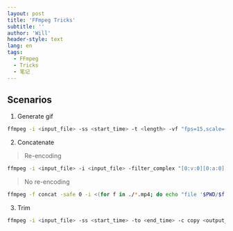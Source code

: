 ```yaml
---
layout: post
title: 'FFmpeg Tricks'
subtitle: ''
author: 'Will'
header-style: text
lang: en
tags:
  - FFmpeg
  - Tricks
  - 笔记
---
```


## Scenarios

1. Generate gif

```bash
ffmpeg -i <input_file> -ss <start_time> -t <length> -vf "fps=15,scale=-1:360:flags=spline,split[a][b];[a]palettegen[p];[b][p]paletteuse" <output_file>
```

2. Concatenate

> Re-encoding

```bash
ffmpeg -i <input_file> -i <input_file> -filter_complex "[0:v:0][0:a:0][1:v:0][1:a:0]concat=n=2:v=1:a=1[v][a]" -map "[v]" -map "[a]" <output_file>
```

> No re-encoding

```bash
ffmpeg -f concat -safe 0 -i <(for f in ./*.mp4; do echo "file '$PWD/$f'"; done) -c copy <output_file>
```

3. Trim

```bash
ffmpeg -i <input_file> -ss <start_time> -to <end_time> -c copy <output_file>
```
